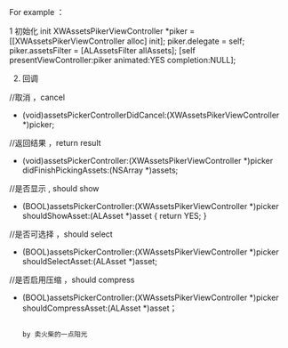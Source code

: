 For example ：

1 初始化 init
XWAssetsPikerViewController *piker = [[XWAssetsPikerViewController alloc] init];
piker.delegate = self;
piker.assetsFilter = [ALAssetsFilter allAssets];
[self presentViewController:piker animated:YES completion:NULL];

2. 回调

//取消 ，cancel
- (void)assetsPickerControllerDidCancel:(XWAssetsPikerViewController *)picker;


//返回结果 ，return result
- (void)assetsPickerController:(XWAssetsPikerViewController *)picker didFinishPickingAssets:(NSArray *)assets;

//是否显示 , should show
- (BOOL)assetsPickerController:(XWAssetsPikerViewController *)picker shouldShowAsset:(ALAsset *)asset
{
return YES;
}

//是否可选择 ，should select
- (BOOL)assetsPickerController:(XWAssetsPikerViewController *)picker shouldSelectAsset:(ALAsset *)asset;


//是否启用压缩 ，should compress
- (BOOL)assetsPickerController:(XWAssetsPikerViewController *)picker shouldCompressAsset:(ALAsset *)asset；






                                                                        by 卖火柴的一点阳光